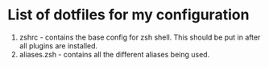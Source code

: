 # List of dotfiles for my configuration

1. zshrc - contains the base config for zsh shell. This should be put in after all plugins are installed.
2. aliases.zsh - contains all the different aliases being used.